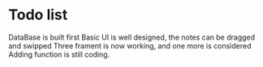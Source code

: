 # Todo list
DataBase is built first
Basic UI is well designed, the notes can be dragged and swipped
Three frament is now working, and one more is considered
Adding function is still coding.
